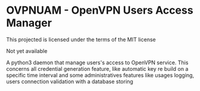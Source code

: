 # OVPNUAM - OpenVPN Users Access Manager

This projected is licensed under the terms of the MIT license

Not yet available


A python3 daemon that manage users's access to OpenVPN service.
This concerns all credential generation feature, like automatic key re build on a specific time interval and some administratives features like usages logging, users connection validation with a database storing